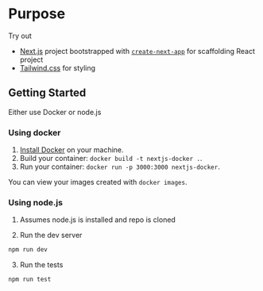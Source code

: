 # Purpose

Try out

- [Next.js](https://nextjs.org/) project bootstrapped with [`create-next-app`](https://github.com/vercel/next.js/tree/canary/packages/create-next-app) for scaffolding React project
- [Tailwind.css](https://tailwindcss.com/) for styling

## Getting Started

Either use Docker or node.js

### Using docker

1. [Install Docker](https://docs.docker.com/get-docker/) on your machine.
2. Build your container: `docker build -t nextjs-docker .`.
3. Run your container: `docker run -p 3000:3000 nextjs-docker`.

You can view your images created with `docker images`.

### Using node.js

1. Assumes node.js is installed and repo is cloned

2. Run the dev server

```bash
npm run dev
```

3. Run the tests

```bash
npm run test
```
